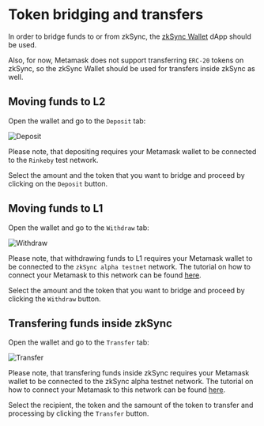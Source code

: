 # Token bridging and transfers

In order to bridge funds to or from zkSync, the [zkSync Wallet](https://zqgai-staging-wallet-v2.zksync.dev/) dApp should be used.

Also, for now, Metamask does not support transferring `ERC-20` tokens on zkSync, so the zkSync Wallet should be used for transfers inside zkSync as well.

## Moving funds to L2

Open the wallet and go to the `Deposit` tab:

![Deposit](/deposit-1.png)

Please note, that depositing requires your Metamask wallet to be connected to the `Rinkeby` test network.

Select the amount and the token that you want to bridge and proceed by clicking on the `Deposit` button.

## Moving funds to L1

Open the wallet and go to the `Withdraw` tab:

![Withdraw](/withdraw-1.png)

Please note, that withdrawing funds to L1 requires your Metamask wallet to be connected to the `zkSync alpha testnet` network. The tutorial on how to connect your Metamask to this network can be found [here](./connecting-to-metamask.md).

Select the amount and the token that you want to bridge and proceed by clicking the `Withdraw` button.

## Transfering funds inside zkSync

Open the wallet and go to the `Transfer` tab:

![Transfer](/transfer-1.png)

Please note, that transfering funds inside zkSync requires your Metamask wallet to be connected to the zkSync alpha testnet network. The tutorial on how to connect your Metamask to this network can be found [here](./connecting-to-metamask.md).

Select the recipient, the token and the samount of the token to transfer and processing by clicking the `Transfer` button.
